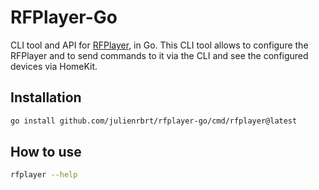 # RFPlayer-Go

CLI tool and API for [RFPlayer](https://www.gce-electronics.com/fr/produits-radio/1777-rf-player-3770008041004.html), in Go.
This CLI tool allows to configure the RFPlayer and to send commands to it via the CLI and see the configured devices via HomeKit.

## Installation

```bash
go install github.com/julienrbrt/rfplayer-go/cmd/rfplayer@latest
```

## How to use

```bash
rfplayer --help
```
